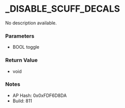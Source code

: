 # _DISABLE_SCUFF_DECALS

No description available.

### Parameters
* BOOL toggle

### Return Value
* void

### Notes
* AP Hash: 0x0xFDF6D8DA
* Build: 811

